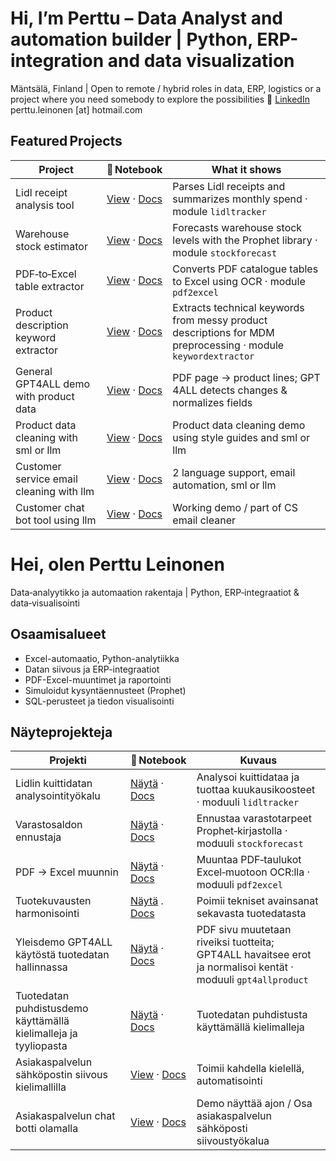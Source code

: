 # Hi, I’m Perttu – Data Analyst and automation builder | Python, ERP-integration and data visualization

Mäntsälä, Finland | Open to remote / hybrid roles in data, ERP, logistics or a project where you need somebody to explore the possibilities
🔗 [LinkedIn](https://www.linkedin.com/in/perttu-leinonen-487325b7) perttu.leinonen [at] hotmail.com

## Featured Projects
| Project | 📓 Notebook | What it shows |
|---------|-------------|---------------|
| Lidl receipt analysis tool | <a href="Toolbox/notebooks/Lidl_receipt_financial_tracker.ipynb">View</a> · [Docs](docs/lidl_receipt_analysis.md) | Parses Lidl receipts and summarizes monthly spend · module `lidltracker` |
| Warehouse stock estimator | <a href="Toolbox/notebooks/prophet.ipynb">View</a> · [Docs](docs/warehouse_stock_estimator.md) | Forecasts warehouse stock levels with the Prophet library · module `stockforecast` |
| PDF‑to‑Excel table extractor | <a href="Toolbox/notebooks/pdf_to_excel_converter.ipynb">View</a> · [Docs](docs/pdf_to_excel_converter.md) | Converts PDF catalogue tables to Excel using OCR · module `pdf2excel` |
| Product description keyword extractor | <a href="Toolbox/notebooks/Product_Description_Keyword_Extraction_Demo.ipynb">View</a> · [Docs](docs/product_keyword_extractor.md) | Extracts technical keywords from messy product descriptions for MDM preprocessing · module `keywordextractor` |
| General GPT4ALL demo with product data | <a href="Toolbox/notebooks/SKU_Demo_ZERO_SETUP.ipynb">View</a> · [Docs](docs/gpt4all_product_demo.md) | PDF page → product lines; GPT 4ALL detects changes & normalizes fields|
| Product data cleaning with sml or llm | <a href="Toolbox/notebooks/colab_walkthrough_viz.ipynb">View</a> · [Docs](docs/design_document.md) | Product data cleaning demo using style guides and sml or llm |
| Customer service email cleaning with llm | <a href="Toolbox/notebooks/colab_batch_demo.ipynb">View</a> · [Docs](/docs/design_document-cs-llm.md) | 2 language support, email automation, sml or llm |
| Customer chat bot tool using llm | <a href="Toolbox/notebooks/chat_overview github demo.ipynb">View</a> · [Docs](/docs/design_document-cs-llm.md) | Working demo / part of CS email cleaner |

# Hei, olen Perttu Leinonen
Data‑analyytikko ja automaation rakentaja | Python, ERP‑integraatiot & data‑visualisointi

## Osaamisalueet
- Excel-automaatio, Python-analytiikka
- Datan siivous ja ERP-integraatiot
- PDF-Excel-muuntimet ja raportointi
- Simuloidut kysyntäennusteet (Prophet)
- SQL-perusteet ja tiedon visualisointi


## Näyteprojekteja
| Projekti | 📓 Notebook | Kuvaus |
|----------|-------------|--------|
| Lidlin kuittidatan analysointityökalu | <a href="Toolbox/notebooks/Lidl_receipt_financial_tracker.ipynb">Näytä</a> · [Docs](docs/lidl_receipt_analysis.md) | Analysoi kuittidataa ja tuottaa kuukausikoosteet · moduuli `lidltracker` |
| Varastosaldon ennustaja | <a href="Toolbox/notebooks/prophet.ipynb">Näytä</a> · [Docs](docs/warehouse_stock_estimator.md) | Ennustaa varastotarpeet Prophet‑kirjastolla · moduuli `stockforecast` |
| PDF → Excel muunnin | <a href="Toolbox/notebooks/pdf_to_excel_converter.ipynb">Näytä</a> · [Docs](docs/pdf_to_excel_converter.md) | Muuntaa PDF‑taulukot Excel‑muotoon OCR:lla · moduuli `pdf2excel` |
| Tuotekuvausten harmonisointi | <a href="Toolbox/notebooks/Product_Description_Keyword_Extraction_Demo.ipynb">Näytä</a> . [Docs](docs/product_keyword_extractor.md) | Poimii tekniset avainsanat sekavasta tuotedatasta |
| Yleisdemo GPT4ALL käytöstä tuotedatan hallinnassa | <a href="Toolbox/notebooks/SKU_Demo_ZERO_SETUP.ipynb">Näytä</a> · [Docs](docs/gpt4all_product_demo.md) | PDF sivu muutetaan riveiksi tuotteita; GPT4ALL havaitsee erot ja normalisoi kentät · moduuli `gpt4allproduct`|
| Tuotedatan puhdistusdemo käyttämällä kielimalleja ja tyyliopasta | <a href="Toolbox/notebooks/colab_walkthrough_viz.ipynb">Näytä</a> · [Docs](docs/design_document.md) | Tuotedatan puhdistusta käyttämällä kielimalleja |
| Asiakaspalvelun sähköpostin siivous kielimallilla | <a href="Toolbox/notebooks/colab_batch_demo.ipynb">View</a> · [Docs](docs/design_document-cs-llm.md) | Toimii kahdella kielellä, automatisointi |
| Asiakaspalvelun chat botti olamalla | <a href="Toolbox/notebooks/chat_overview github demo.ipynb">View</a> · [Docs](/docs/design_document-cs-llm.md) | Demo näyttää ajon / Osa asiakaspalvelun sähköposti siivoustyökalua |

